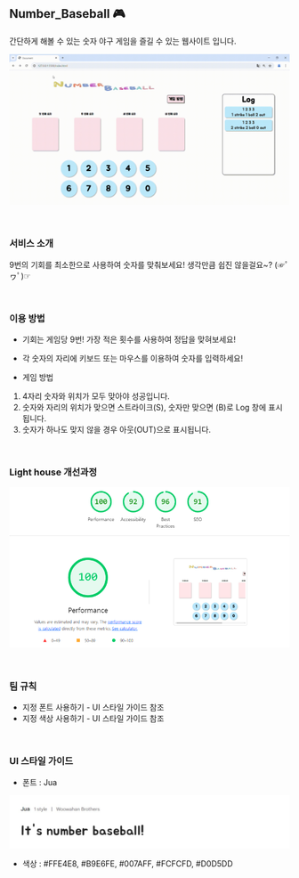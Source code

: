 ## Number_Baseball 🎮
간단하게 해볼 수 있는 숫자 야구 게임을 즐길 수 있는 웹사이트 입니다.

![페이지 시연](https://github.com/woorifisa-service-dev-3rd/frontend-1st-Number_Baseball/blob/bang/img_/Document%20-%20Chrome%202024-07-11%2017-30-56.gif)


<br>

### 서비스 소개

9번의 기회를 최소한으로 사용하여 숫자를 맞춰보세요!
생각만큼 쉽진 않을걸요~? (☞ﾟヮﾟ)☞

<br>

### 이용 방법
* 기회는 게임당 9번! 가장 적은 횟수를 사용하여 정답을 맞혀보세요!
* 각 숫자의 자리에 키보드 또는 마우스를 이용하여 숫자를 입력하세요!


* 게임 방법

1. 4자리 숫자와 위치가 모두 맞아야 성공입니다.
2. 숫자와 자리의 위치가 맞으면 스트라이크(S), 숫자만 맞으면 (B)로 Log 창에 표시됩니다.
3. 숫자가 하나도 맞지 않을 경우 아웃(OUT)으로 표시됩니다.


<br>

### Light house 개선과정

![lighthouse](https://github.com/woorifisa-service-dev-3rd/frontend-1st-Number_Baseball/blob/bang/img_/%EB%9D%BC%EC%9D%B4%ED%8A%B8%ED%95%98%EC%9A%B0%EC%8A%A4.png)




<br>

### 팀 규칙

- 지정 폰트 사용하기 - UI 스타일 가이드 참조
- 지정 색상 사용하기 - UI 스타일 가이드 참조



<br>

### UI 스타일 가이드
- 폰트 : Jua

![font](https://github.com/woorifisa-service-dev-3rd/frontend-1st-Number_Baseball/blob/bang/img_/font.jpg)




- 색상 : #FFE4E8, #B9E6FE, #007AFF, #FCFCFD, #D0D5DD

 
